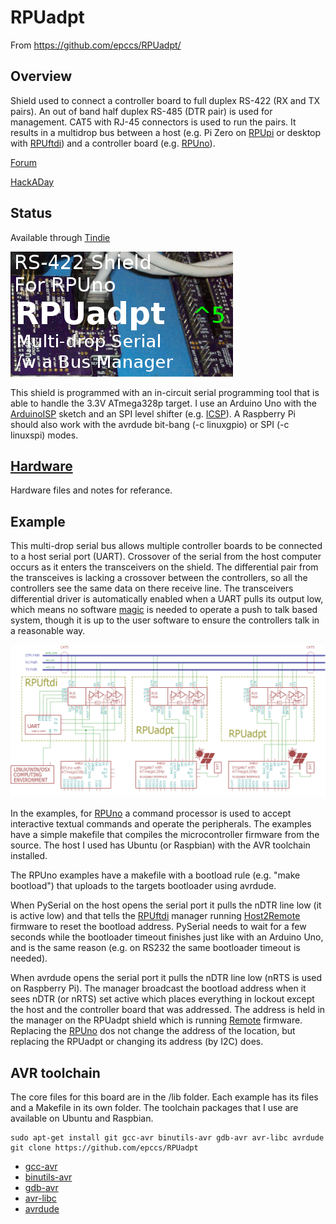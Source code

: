 # RPUadpt

From <https://github.com/epccs/RPUadpt/>

## Overview

Shield used to connect a controller board to full duplex RS-422 (RX and TX pairs). An out of band half duplex RS-485 (DTR pair) is used for management. CAT5 with RJ-45 connectors is used to run the pairs. It results in a multidrop bus between a host (e.g. Pi Zero on [RPUpi] or desktop with [RPUftdi]) and a controller board (e.g. [RPUno]).

[RPUpi]: https://github.com/epccs/RPUpi
[RPUftdi]: https://github.com/epccs/RPUftdi
[RPUno]: https://github.com/epccs/RPUno

[Forum](http://rpubus.org/bb/viewforum.php?f=7)

[HackADay](https://hackaday.io/project/17719-rpuadpt)

## Status

Available through [Tindie](https://www.tindie.com/products/ron-sutherland/rpuadpt-a-shield-for-rs-422-over-cat5/)

![Status](./Hardware/status_icon.png "Status")

This shield is programmed with an in-circuit serial programming tool that is able to handle the 3.3V ATmega328p target. I use an Arduino Uno with the [ArduinoISP] sketch and an SPI level shifter (e.g. [ICSP]). A Raspberry Pi should also work with the avrdude bit-bang (-c linuxgpio) or SPI (-c linuxspi) modes.

[ICSP]: https://github.com/epccs/Driver/tree/master/ICSP

[ArduinoISP]: https://github.com/arduino/Arduino/blob/master/build/shared/examples/11.ArduinoISP/ArduinoISP/ArduinoISP.ino

## [Hardware](./Hardware)

Hardware files and notes for referance.


## Example

This multi-drop serial bus allows multiple controller boards to be connected to a host serial port (UART). Crossover of the serial from the host computer occurs as it enters the transceivers on the shield. The differential pair from the transceives is lacking a crossover between the controllers, so all the controllers see the same data on there receive line. The transceivers differential driver is automatically enabled when a UART pulls its output low, which means no software [magic] is needed to operate a push to talk based system, though it is up to the user software to ensure the controllers talk in a reasonable way. 

[magic]: https://github.com/pyserial/pyserial/blob/master/serial/rs485.py

![MultiDrop](./Hardware/Documents/MultiDrop.png "MultiDrop")

In the examples, for [RPUno] a command processor is used to accept interactive textual commands and operate the peripherals. The examples have a simple makefile that compiles the microcontroller firmware from the source. The host I used has Ubuntu (or Raspbian) with the AVR toolchain installed.

The RPUno examples have a makefile with a bootload rule (e.g. "make bootload") that uploads to the targets bootloader using avrdude.

When PySerial on the host opens the serial port it pulls the nDTR line low (it is active low) and that tells the [RPUftdi] manager running [Host2Remote] firmware to reset the bootload address. PySerial needs to wait for a few seconds while the bootloader timeout finishes just like with an Arduino Uno, and is the same reason (e.g. on RS232 the same bootloader timeout is needed).

[Host2Remote]: https://github.com/epccs/RPUftdi/tree/master/Host2Remote

When avrdude opens the serial port it pulls the nDTR line low (nRTS is used on Raspberry Pi). The manager broadcast the bootload address when it sees nDTR (or nRTS) set active which places everything in lockout except the host and the controller board that was addressed. The address is held in the manager on the RPUadpt shield which is running [Remote] firmware. Replacing the [RPUno] dos not change the address of the location, but replacing the RPUadpt or changing its address (by I2C) does.

[Remote]: ./Remote


## AVR toolchain

The core files for this board are in the /lib folder. Each example has its files and a Makefile in its own folder. The toolchain packages that I use are available on Ubuntu and Raspbian. 

```
sudo apt-get install git gcc-avr binutils-avr gdb-avr avr-libc avrdude
git clone https://github.com/epccs/RPUadpt
```

* [gcc-avr](http://packages.ubuntu.com/search?keywords=gcc-avr)
* [binutils-avr](http://packages.ubuntu.com/search?keywords=binutils-avr)
* [gdb-avr](http://packages.ubuntu.com/search?keywords=gdb-avr)
* [avr-libc](http://packages.ubuntu.com/search?keywords=avr-libc)
* [avrdude](http://packages.ubuntu.com/search?keywords=avrdude)